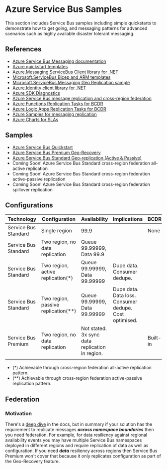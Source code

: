 # Azure Service Bus Samples

This section includes Service Bus samples including simple quickstarts to demonstrate how to get going, and messaging patterns for advanced scenarios such as highly available disaster tolerant messaging.

## References

* [Azure Service Bus Messaging documentation](https://docs.microsoft.com/en-us/azure/service-bus-messaging/)
* [Azure quickstart templates](https://github.com/Azure/azure-quickstart-templates/tree/master/quickstarts/microsoft.servicebus)
* [Azure.Messaging.ServiceBus Client library for .NET](https://github.com/Azure/azure-sdk-for-net/tree/main/sdk/servicebus/Azure.Messaging.ServiceBus)
* [Microsoft.ServiceBus Bicep and ARM templates](https://docs.microsoft.com/en-us/azure/templates/microsoft.servicebus/namespaces?tabs=bicep)
* [Microsoft.ServiceBus.Messaging Geo Replication sample](https://github.com/Azure/azure-service-bus/tree/master/samples/DotNet/Microsoft.ServiceBus.Messaging/GeoReplication)
* [Azure.Identity client library for .NET](https://github.com/Azure/azure-sdk-for-net/blob/main/sdk/identity/Azure.Identity/README.md)
* [Azure SDK Diagnostics](https://github.com/Azure/azure-sdk-for-net/blob/main/sdk/core/Azure.Core/samples/Diagnostics.md#logging)
* [Azure Service Bus message replication and cross-region federation](https://docs.microsoft.com/en-us/azure/service-bus-messaging/service-bus-federation-overview)
* [Azure Functions Replication Tasks for BCDR](https://docs.microsoft.com/en-us/azure/service-bus-messaging/service-bus-federation-replicator-functions)
* [Azure Logic Apps Replication Tasks for BCDR](https://docs.microsoft.com/en-us/azure/logic-apps/create-replication-tasks-azure-resources?tabs=portal)
* [Azure Samples for messaging replication](https://github.com/Azure-Samples/azure-messaging-replication-dotnet/)
* [Azure Charts for SLAs](https://azurecharts.com/sla?m=adv)

## Samples

* [Azure Service Bus Quickstart](quickstart/README.md)
* [Azure Service Bus Premium Geo-Recovery](service-bus-premium-geo-recovery/README.md)
* [Azure Service Bus Standard Geo-replication (Active & Passive)](service-bus-standard-geo-replication/README.md)
* Coming Soon! Azure Service Bus Standard cross-region federation all-active replication
* Coming Soon! Azure Service Bus Standard cross-region federation active-passive replication
* Coming Soon! Azure Service Bus Standard cross-region federation spillover replication

## Configurations

| Technology           | Configuration                       | Availability                                                                  | Implications                                           | BCDR     |
|----------------------|-------------------------------------|-------------------------------------------------------------------------------|--------------------------------------------------------|----------|
| Service Bus Standard | Single region                       | [99.9](https://azure.microsoft.com/en-gb/support/legal/sla/service-bus/v1_1/) |                                                        | None     |
| Service Bus Standard | Two region, no data replication     | Queue 99.99999, Data 99.9                                                     |                                                        |          |
| Service Bus Standard | Two region, active replication(*)   | Queue 99.99999, Data 99.99999                                                 | Dupe data. Consumer dedupe.                            |          |
| Service Bus Standard | Two region, passive replication(**) | Queue 99.99999, Data 99.99999                                                 | Dupe data. Data loss. Consumer dedupe. Cost optimised. |          |
| Service Bus Premium  | Two region, no data replication     | Not stated. 3x sync data replication in region.                               |                                                        | Built-in |
|                      |                                     |                                                                               |                                                        |          |

* (*) Achievable through cross-region federation all-active replication pattern.
* (**) Achievable through cross-region federation active-passive replication pattern.

## Federation

### Motivation

There's a [deep dive](https://docs.microsoft.com/en-us/azure/service-bus-messaging/service-bus-federation-overview) in the docs, but in summary if your solution has the requirement to replicate messages ***across namespace boundaries*** then you need federation. For example, for data resiliency against regional availability events you may have multiple Service Bus namespaces deployed in different regions and require replication of data as well as configuration. If you need ***data*** resiliency across regions then Service Bus Premium won't cover that because it only replicates configuration as part of the Geo-Recovery feature.
